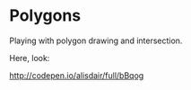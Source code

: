 # Polygons

Playing with polygon drawing and intersection.

Here, look:

http://codepen.io/alisdair/full/bBqog
